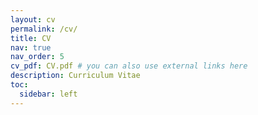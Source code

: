 ```yaml
---
layout: cv
permalink: /cv/
title: CV
nav: true
nav_order: 5
cv_pdf: CV.pdf # you can also use external links here
description: Curriculum Vitae
toc:
  sidebar: left
---
```

